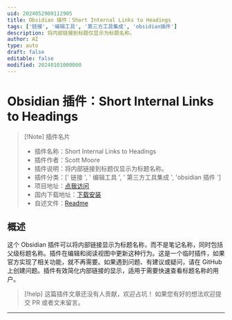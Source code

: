 ```yaml
---
uid: 2024052909112905
title: Obsidian 插件：Short Internal Links to Headings
tags: ['链接', '编辑工具', '第三方工具集成', 'obsidian插件']
description: 将内部链接到标题仅显示为标题名称。
author: AI
type: auto
draft: false
editable: false
modified: 20240101000000
---
```


# Obsidian 插件：Short Internal Links to Headings

> [!Note] 插件名片
> - 插件名称：Short Internal Links to Headings
> - 插件作者：Scott Moore
> - 插件说明：将内部链接到标题仅显示为标题名称。
> - 插件分类：[' 链接 ', ' 编辑工具 ', ' 第三方工具集成 ', 'obsidian 插件 ']
> - 项目地址：[点我访问](https://github.com/scottwillmoore/obsidian-short-internal-links-to-headings)
> - 国内下载地址：[下载安装](https://pkmer.cn/products/plugin/pluginMarket/?short-internal-links-to-headings)
> - 自述文件：[Readme](https://ghproxy.net/https://raw.githubusercontent.com/scottwillmoore/obsidian-short-links/main/README.md)

## 概述

这个 Obsidian 插件可以将内部链接显示为标题名称，而不是笔记名称，同时包括父级标题名称。插件在编辑和阅读视图中更新这种行为。这是一个临时插件，如果官方实现了相关功能，就不再需要。如果遇到问题、有建议或疑问，请在 GitHub 上创建问题。插件有效简化内部链接的显示，适用于需要快速查看标题名称的用户。

> [!help]
> 这篇插件文章还没有人贡献，欢迎占坑！
> 如果您有好的想法欢迎提交 PR 或者文末留言。

---



